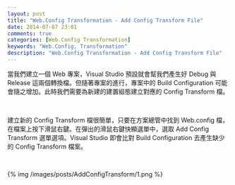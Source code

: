 ```yaml
---
layout: post
title: "Web.Config Transformation - Add Config Transform File"
date: 2014-07-07 23:01
comments: true
categories: [Web.Config Transformation]
keywords: "Web.Config, Transformation"
description: "Web.Config Transformation - Add Config Transform File"
---
```


當我們建立一個 Web 專案，Visual Studio 預設就會幫我們產生好 Debug 與 Release 這兩個轉換檔。但隨著專案的進行，專案中的 Build Configuration 可能會隨之增加。此時我們需要為新建的建置組態建立對應的 Config Transform 檔。 

<!-- More -->

<br/>

建立新的 Config Transform 檔很簡單，只要在方案總管中找到 Web.config 檔，在檔案上按下滑鼠右鍵。在彈出的滑鼠右鍵快顯選單中，選取 Add Config Transform 選單選項。Visual Studio 即會比對 Build Configuration 去產生缺少的 Config Transform 檔案。    

<br/>

{% img /images/posts/AddConfigTransform/1.png %}
